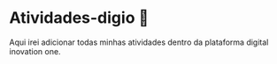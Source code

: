 # Atividades-digio 🌼
Aqui irei adicionar todas minhas atividades dentro da plataforma digital inovation one.
